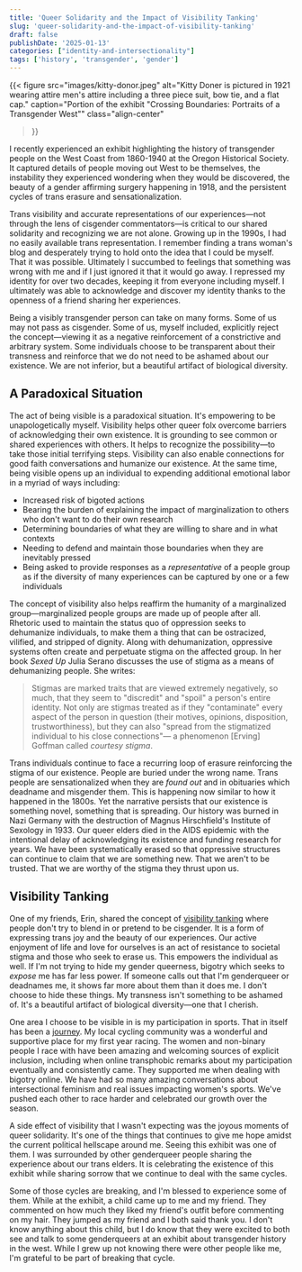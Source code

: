 ```yaml
---
title: 'Queer Solidarity and the Impact of Visibility Tanking'
slug: 'queer-solidarity-and-the-impact-of-visibility-tanking'
draft: false
publishDate: '2025-01-13'
categories: ["identity-and-intersectionality"]
tags: ['history', 'transgender', 'gender']
---
```

{{< figure
  src="images/kitty-donor.jpeg"
  alt="Kitty Doner is pictured in 1921 wearing attire men's attire including a three piece suit, bow tie, and a flat cap."
  caption="Portion of the exhibit \"Crossing Boundaries: Portraits of a Transgender West\""
  class="align-center"
>}}

I recently experienced an exhibit highlighting the history of transgender people on the West Coast from 1860-1940 at the Oregon Historical Society. It captured details of people moving out West to be themselves, the instability they experienced wondering when they would be discovered, the beauty of a gender affirming surgery happening in 1918, and the persistent cycles of trans erasure and sensationalization.

Trans visibility and accurate representations of our experiences—not through the lens of cisgender commentators—is critical to our shared solidarity and recognizing we are not alone. Growing up in the 1990s, I had no easily available trans representation. I remember finding a trans woman's blog and desperately trying to hold onto the idea that I could be myself. That it was possible. Ultimately I succumbed to feelings that something was wrong with me and if I just ignored it that it would go away. I repressed my identity for over two decades, keeping it from everyone including myself. I ultimately was able to acknowledge and discover my identity thanks to the openness of a friend sharing her experiences.

Being a visibly transgender person can take on many forms. Some of us may not pass as cisgender. Some of us, myself included, explicitly reject the concept—viewing it as a negative reinforcement of a constrictive and arbitrary system. Some individuals choose to be transparent about their transness and reinforce that we do not need to be ashamed about our existence. We are not inferior, but a beautiful artifact of biological diversity.

## A Paradoxical Situation

The act of being visible is a paradoxical situation. It's empowering to be unapologetically myself. Visibility helps other queer folx overcome barriers of acknowledging their own existence. It is grounding to see common or shared experiences with others. It helps to recognize the possibility—to take those initial terrifying steps. Visibility can also enable connections for good faith conversations and humanize our existence. At the same time, being visible opens up an individual to expending additional emotional labor in a myriad of ways including:

* Increased risk of bigoted actions
* Bearing the burden of explaining the impact of marginalization to others who don't want to do their own research
* Determining boundaries of what they are willing to share and in what contexts
* Needing to defend and maintain those boundaries when they are inevitably pressed
* Being asked to provide responses as a _representative_ of a people group as if the diversity of many experiences can be captured by one or a few individuals

The concept of visibility also helps reaffirm the humanity of a marginalized group—marginalized people groups are made up of people after all. Rhetoric used to maintain the status quo of oppression seeks to dehumanize individuals, to make them a thing that can be ostracized, vilified, and stripped of dignity. Along with dehumanization, oppressive systems often create and perpetuate stigma on the affected group. In her book _Sexed Up_ Julia Serano discusses the use of stigma as a means of dehumanizing people. She writes:

> Stigmas are marked traits that are viewed extremely negatively, so much, that they seem to "discredit" and "spoil" a person's entire identity. Not only are stigmas treated as if they "contaminate" every aspect of the person in question (their motives, opinions, disposition, trustworthiness), but they can also "spread from the stigmatized individual to his close connections"— a phenomenon [Erving] Goffman called _courtesy stigma_.

Trans individuals continue to face a recurring loop of erasure reinforcing the stigma of our existence. People are buried under the wrong name. Trans people are sensationalized when they are _found out_ and in obituaries which deadname and misgender them. This is happening now similar to how it happened in the 1800s. Yet the narrative persists that our existence is something novel, something that is spreading. Our history was burned in Nazi Germany with the destruction of Magnus Hirschfield's Institute of Sexology in 1933. Our queer elders died in the AIDS epidemic with the intentional delay of acknowledging its existence and funding research for years. We have been systematically erased so that oppressive structures can continue to claim that we are something new. That we aren't to be trusted. That we are worthy of the stigma they thrust upon us.

## Visibility Tanking

One of my friends, Erin, shared the concept of [visibility tanking](https://humankibble.com/posts/visibility-tanking/) where people don't try to blend in or pretend to be cisgender. It is a form of expressing trans joy and the beauty of our experiences. Our active enjoyment of life and love for ourselves is an act of resistance to societal stigma and those who seek to erase us. This empowers the individual as well. If I'm not trying to hide my gender queerness, bigotry which seeks to _expose_ me has far less power. If someone calls out that I'm genderqueer or deadnames me, it shows far more about them than it does me. I don't choose to hide these things. My transness isn't something to be ashamed of. It's a beautiful artifact of biological diversity—one that I cherish.

One area I choose to be visible in is my participation in sports. That in itself has been a [journey](/posts/how-allyship-shaped-my-participation). My local cycling community was a wonderful and supportive place for my first year racing. The women and non-binary people I race with have been amazing and welcoming sources of explicit inclusion, including when online transphobic remarks about my participation eventually and consistently came. They supported me when dealing with bigotry online. We have had so many amazing conversations about intersectional feminism and real issues impacting women's sports. We've pushed each other to race harder and celebrated our growth over the season.

A side effect of visibility that I wasn't expecting was the joyous moments of queer solidarity. It's one of the things that continues to give me hope amidst the current political hellscape around me. Seeing this exhibit was one of them. I was surrounded by other genderqueer people sharing the experience about our trans elders. It is celebrating the existence of this exhibit while sharing sorrow that we continue to deal with the same cycles.

Some of those cycles are breaking, and I'm blessed to experience some of them. While at the exhibit, a child came up to me and my friend. They commented on how much they liked my friend's outfit before commenting on my hair. They jumped as my friend and I both said thank you. I don't know anything about this child, but I do know that they were excited to both see and talk to some genderqueers at an exhibit about transgender history in the west. While I grew up not knowing there were other people like me, I'm grateful to be part of breaking that cycle.
